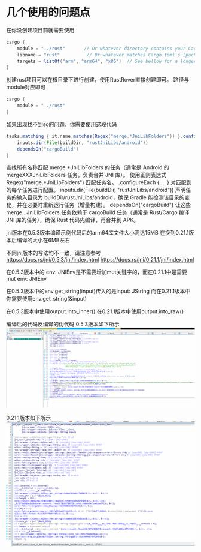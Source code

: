 # 几个使用的问题点

在你没创建项目前就需要使用
```groovy
cargo {
    module = "../rust"       // Or whatever directory contains your Cargo.toml
    libname = "rust"          // Or whatever matches Cargo.toml's [package] name.
    targets = listOf("arm", "arm64", "x86")  // See bellow for a longer list of options
}
```

创建rust项目可以在根目录下进行创建，使用RustRover直接创建即可。
路径与module对应即可
```groovy
cargo {
    module = "../rust"
}
```

如果出现找不到so的问题，你需要使用这段代码
```groovy
tasks.matching { it.name.matches(Regex("merge.*JniLibFolders")) }.configureEach {
    inputs.dir(File(buildDir, "rustJniLibs/android"))
    dependsOn("cargoBuild")
}
```
查找所有名称匹配 merge.*JniLibFolders 的任务（通常是 Android 的 mergeXXXJniLibFolders 任务，负责合并 JNI 库）。
使用正则表达式 Regex("merge.*JniLibFolders") 匹配任务名。
.configureEach { ... } 对匹配到的每个任务进行配置。
inputs.dir(File(buildDir, "rustJniLibs/android")) 声明任务的输入目录为 buildDir/rustJniLibs/android，确保 Gradle 能检测该目录的变化，并在必要时重新运行任务（增量构建）。
dependsOn("cargoBuild") 让这些 merge...JniLibFolders 任务依赖于 cargoBuild 任务（通常是 Rust/Cargo 编译 JNI 库的任务），确保 Rust 代码先编译，再合并到 APK。


jni版本在0.5.3版本编译示例代码后的arm64库文件大小高达15MB
在换到0.21.1版本后编译的大小在6MB左右

不同jni版本的写法均不一致，请注意参考
https://docs.rs/jni/0.5.3/jni/index.html
https://docs.rs/jni/0.21.1/jni/index.html

在0.5.3版本中的
env: JNIEnv是不需要增加mut关键字的，而在0.21.1中是需要mut env: JNIEnv

在0.5.3版本中的env.get_string(input)传入的是input: JString
而在0.21.1版本中你需要使用env.get_string(&input)

在0.5.3版本中使用output.into_inner()
在0.21.1版本中使用output.into_raw()

编译后的代码反编译的伪代码
0.5.3版本如下所示
![0.5.3版本](img/053.png)

0.21.1版本如下所示
![0.21.1版本](img/0211.png)
